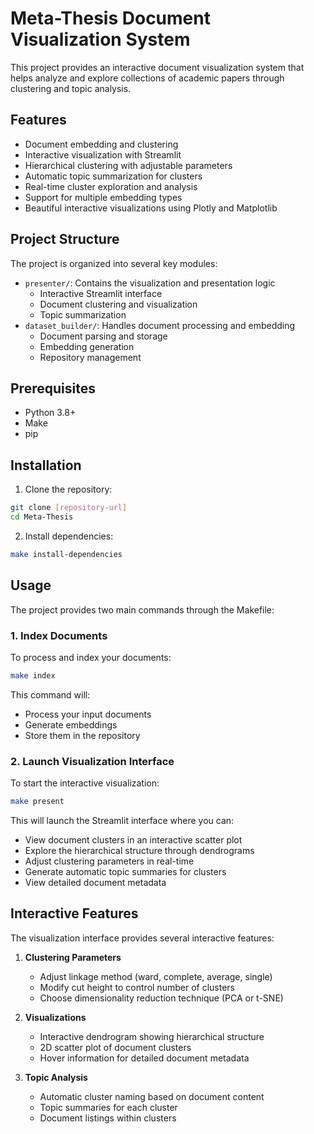 # Meta-Thesis Document Visualization System

This project provides an interactive document visualization system that helps analyze and explore collections of academic papers through clustering and topic analysis.

## Features

- Document embedding and clustering
- Interactive visualization with Streamlit
- Hierarchical clustering with adjustable parameters
- Automatic topic summarization for clusters
- Real-time cluster exploration and analysis
- Support for multiple embedding types
- Beautiful interactive visualizations using Plotly and Matplotlib

## Project Structure

The project is organized into several key modules:

- `presenter/`: Contains the visualization and presentation logic
  - Interactive Streamlit interface
  - Document clustering and visualization
  - Topic summarization
- `dataset_builder/`: Handles document processing and embedding
  - Document parsing and storage
  - Embedding generation
  - Repository management

## Prerequisites

- Python 3.8+
- Make
- pip

## Installation

1. Clone the repository:
```bash
git clone [repository-url]
cd Meta-Thesis
```

2. Install dependencies:
```bash
make install-dependencies
```

## Usage

The project provides two main commands through the Makefile:

### 1. Index Documents

To process and index your documents:

```bash
make index
```

This command will:
- Process your input documents
- Generate embeddings
- Store them in the repository

### 2. Launch Visualization Interface

To start the interactive visualization:

```bash
make present
```

This will launch the Streamlit interface where you can:
- View document clusters in an interactive scatter plot
- Explore the hierarchical structure through dendrograms
- Adjust clustering parameters in real-time
- Generate automatic topic summaries for clusters
- View detailed document metadata

## Interactive Features

The visualization interface provides several interactive features:

1. **Clustering Parameters**
   - Adjust linkage method (ward, complete, average, single)
   - Modify cut height to control number of clusters
   - Choose dimensionality reduction technique (PCA or t-SNE)

2. **Visualizations**
   - Interactive dendrogram showing hierarchical structure
   - 2D scatter plot of document clusters
   - Hover information for detailed document metadata

3. **Topic Analysis**
   - Automatic cluster naming based on document content
   - Topic summaries for each cluster
   - Document listings within clusters
